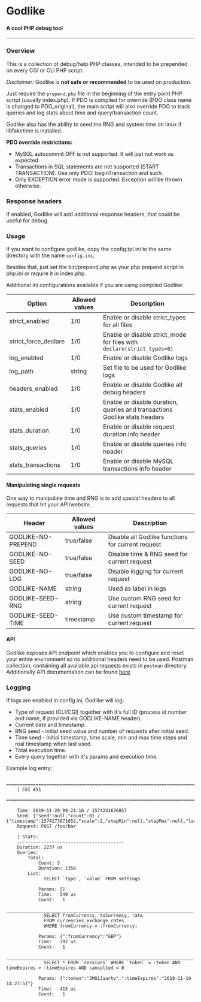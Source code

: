 # Godlike
#### A cool PHP debug tool

---

### Overview

This is a collection of debug/help PHP classes,
intended to be prepended on every CGI or CLI PHP script. 

*Disclaimer:* Godlike is **not safe or recommended** to be used on production. 

Just require the ```prepend.php``` file in the beginning of the entry point PHP script (usually index.php).
If PDO is compiled for override (PDO class name is changed to PDO_original), the main script will also override PDO
to track queries and log stats about time and query/transaction count.

Godlike also has the ability to seed the RNG and system time on linux if libfaketime is installed.

**PDO override restrictions:**
- MySQL autocommit OFF is not supported. It will just not work as expected.
- Transactions in SQL statements are not supported (START TRANSACTION). Use only PDO::beginTransaction and such.
- Only EXCEPTION error mode is supported. Exception will be thrown otherwise.

### Response headers

If enabled, Godlike will add additional response headers, that could be useful for debug.


### Usage

If you want to configure godlike, copy the config.tpl.ini to the same directory with the name `config.ini`.

Besides that, just set the bin/prepend.php as your php prepend script in php.ini or require it in index.php.

Additional ini configurations available if you are using compiled Godlike:

| Option               | Allowed values | Description                                                                |
|----------------------|----------------|----------------------------------------------------------------------------|
| strict_enabled       | 1/0            | Enable or disable strict_types for all files                               |
| strict_force_declare | 1/0            | Enable or disable strict_mode for files with `declare(strict_types=0)`     |
| log_enabled          | 1/0            | Enable or disable Godlike logs                                             |
| log_path             | string         | Set file to be used for Godlike logs                                       |
| headers_enabled      | 1/0            | Enable or disable Godlike all debug headers                                |
| stats_enabled        | 1/0            | Enable or disable duration, queries and transactions Godlike stats headers |
| stats_duration       | 1/0            | Enable or disable request duration info header                             |
| stats_queries        | 1/0            | Enable or disable queries info header                                      |
| stats_transactions   | 1/0            | Enable or disable MySQL transactions info header                           |



#### Manipulating single requests

One way to manipulate time and RNG is to add special headers to all requests that hit your API/website.

| Header               | Allowed values | Description                                                                |
|----------------------|----------------|----------------------------------------------------------------------------|
| GODLIKE-NO-PREPEND   | true/false     | Disable all Godlike functions for current request                          |
| GODLIKE-NO-SEED      | true/false     | Disable time & RNG seed for current request                                |
| GODLIKE-NO-LOG       | true/false     | Disable logging for current request                                        |
| GODLIKE-NAME         | string         | Used as label in logs                                                      |
| GODLIKE-SEED-RNG     | string         | Use custom RNG seed for current request                                    |
| GODLIKE-SEED-TIME    | timestamp      | Use custom timestamp for current request                                   |


#### API

Godlike exposes API endpoint which enables you to configure and reset your entire environment so no additional headers need to be used.
Postman collection, containing all available api requests exists in `postman` directory.
Additionally API documentation can be found [here](https://documenter.getpostman.com/view/9531489/SW7Z48hm?version=latest)


### Logging

If logs are enabled in config.ini, Godlike will log:
 - Type of request (CLI/CGI) together with it's full ID (process id number and name, if provided via GODLIKE-NAME header).
 - Current date and timestamp.
 - RNG seed - initial seed value and number of requests after initial seed.
 - Time seed - Initial timestamp, time scale, min and max time steps and real timestamp when last used.
 - Total execution time.
 - Every query together with it's params and execution time. 
 
Example log entry:

```
    ================================================================================
    | CGI #51
    ================================================================================
    
    Time: 2019-11-20 09:21:16 / 1574241676857
    Seed: {"seed":null,"count":0} / {"timestamp":1574173671652,"scale":2,"stepMin":null,"stepMax":null,"lastHit":1574241676857}
    Request: POST /foo/bar
    
    | Stats:
    ----------------------------------------
    Duration: 2237‬ us
    Queries:
        Total:
            Count: 3
            Duration: 1356‬ 
        List:
              SELECT `type`, `value` FROM settings
    
            Params: []
            Time:   549 us
            Count:   1
            ______________________________________________________________________
              SELECT fromCurrency, toCurrency, rate
              FROM currencies_exchange_rates
              WHERE fromCurrency = :fromCurrency;
    
            Params: {":fromCurrency":"GBP"}
            Time:   392 us
            Count:   1
            ______________________________________________________________________
              SELECT * FROM `sessions` WHERE `token` = :token AND timeExpires > :timeExpires AND cancelled = 0
    
            Params: {":token":"JMO1Jaarhv",":timeExpires":"2019-11-19 14:27:51"}
            Time:   415 us
            Count:   1
```